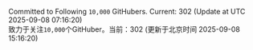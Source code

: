 Committed to Following `10,000` GitHubers. Current: <!-- FOLLOWING_COUNT -->302<!-- FOLLOWING_COUNT --> (Update at UTC <!-- LAST_UPDATED -->2025-09-08 07:16:20<!-- LAST_UPDATED -->)<br>
致力于关注`10,000`个GitHuber。当前：<!-- FOLLOWING_COUNT -->302<!-- FOLLOWING_COUNT --> (更新于北京时间 <!-- LAST_UPDATED_CST -->2025-09-08 15:16:20<!-- LAST_UPDATED_CST -->)
